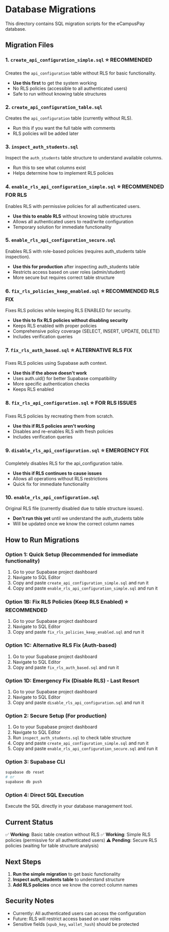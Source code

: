 # Database Migrations

This directory contains SQL migration scripts for the eCampusPay database.

## Migration Files

### 1. `create_api_configuration_simple.sql` ⭐ **RECOMMENDED**

Creates the `api_configuration` table without RLS for basic functionality.

- **Use this first** to get the system working
- No RLS policies (accessible to all authenticated users)
- Safe to run without knowing table structures

### 2. `create_api_configuration_table.sql`

Creates the `api_configuration` table (currently without RLS).

- Run this if you want the full table with comments
- RLS policies will be added later

### 3. `inspect_auth_students.sql`

Inspect the `auth_students` table structure to understand available columns.

- Run this to see what columns exist
- Helps determine how to implement RLS policies

### 4. `enable_rls_api_configuration_simple.sql` ⭐ **RECOMMENDED FOR RLS**

Enables RLS with permissive policies for all authenticated users.

- **Use this to enable RLS** without knowing table structures
- Allows all authenticated users to read/write configuration
- Temporary solution for immediate functionality

### 5. `enable_rls_api_configuration_secure.sql`

Enables RLS with role-based policies (requires auth_students table inspection).

- **Use this for production** after inspecting auth_students table
- Restricts access based on user roles (admin/student)
- More secure but requires correct table structure

### 6. `fix_rls_policies_keep_enabled.sql` ⭐ **RECOMMENDED RLS FIX**

Fixes RLS policies while keeping RLS ENABLED for security.

- **Use this to fix RLS policies without disabling security**
- Keeps RLS enabled with proper policies
- Comprehensive policy coverage (SELECT, INSERT, UPDATE, DELETE)
- Includes verification queries

### 7. `fix_rls_auth_based.sql` ⭐ **ALTERNATIVE RLS FIX**

Fixes RLS policies using Supabase auth context.

- **Use this if the above doesn't work**
- Uses auth.uid() for better Supabase compatibility
- More specific authentication checks
- Keeps RLS enabled

### 8. `fix_rls_api_configuration.sql` ⭐ **FOR RLS ISSUES**

Fixes RLS policies by recreating them from scratch.

- **Use this if RLS policies aren't working**
- Disables and re-enables RLS with fresh policies
- Includes verification queries

### 9. `disable_rls_api_configuration.sql` ⭐ **EMERGENCY FIX**

Completely disables RLS for the api_configuration table.

- **Use this if RLS continues to cause issues**
- Allows all operations without RLS restrictions
- Quick fix for immediate functionality

### 10. `enable_rls_api_configuration.sql`

Original RLS file (currently disabled due to table structure issues).

- **Don't run this yet** until we understand the auth_students table
- Will be updated once we know the correct column names

## How to Run Migrations

### Option 1: Quick Setup (Recommended for immediate functionality)

1. Go to your Supabase project dashboard
2. Navigate to SQL Editor
3. Copy and paste `create_api_configuration_simple.sql` and run it
4. Copy and paste `enable_rls_api_configuration_simple.sql` and run it

### Option 1B: Fix RLS Policies (Keep RLS Enabled) ⭐ **RECOMMENDED**

1. Go to your Supabase project dashboard
2. Navigate to SQL Editor
3. Copy and paste `fix_rls_policies_keep_enabled.sql` and run it

### Option 1C: Alternative RLS Fix (Auth-based)

1. Go to your Supabase project dashboard
2. Navigate to SQL Editor
3. Copy and paste `fix_rls_auth_based.sql` and run it

### Option 1D: Emergency Fix (Disable RLS) - Last Resort

1. Go to your Supabase project dashboard
2. Navigate to SQL Editor
3. Copy and paste `disable_rls_api_configuration.sql` and run it

### Option 2: Secure Setup (For production)

1. Go to your Supabase project dashboard
2. Navigate to SQL Editor
3. Run `inspect_auth_students.sql` to check table structure
4. Copy and paste `create_api_configuration_simple.sql` and run it
5. Copy and paste `enable_rls_api_configuration_secure.sql` and run it

### Option 3: Supabase CLI

```bash
supabase db reset
# or
supabase db push
```

### Option 4: Direct SQL Execution

Execute the SQL directly in your database management tool.

## Current Status

✅ **Working**: Basic table creation without RLS
✅ **Working**: Simple RLS policies (permissive for all authenticated users)
⚠️ **Pending**: Secure RLS policies (waiting for table structure analysis)

## Next Steps

1. **Run the simple migration** to get basic functionality
2. **Inspect auth_students table** to understand structure
3. **Add RLS policies** once we know the correct column names

## Security Notes

- Currently: All authenticated users can access the configuration
- Future: RLS will restrict access based on user roles
- Sensitive fields (`xpub_key`, `wallet_hash`) should be protected
